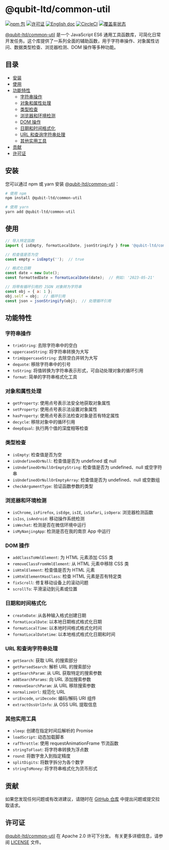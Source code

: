 # @qubit-ltd/common-util

[![npm 包](https://img.shields.io/npm/v/@qubit-ltd/common-util.svg)](https://npmjs.com/package/@qubit-ltd/common-util)
[![许可证](https://img.shields.io/badge/License-Apache-blue.svg)](https://www.apache.org/licenses/LICENSE-2.0)
[![English doc](https://img.shields.io/badge/document-English-blue.svg)](README.md)
[![CircleCI](https://dl.circleci.com/status-badge/img/gh/Haixing-Hu/js-common-util/tree/master.svg?style=shield)](https://dl.circleci.com/status-badge/redirect/gh/Haixing-Hu/js-common-util/tree/master)
[![覆盖率状态](https://coveralls.io/repos/github/Haixing-Hu/js-common-util/badge.svg?branch=master)](https://coveralls.io/github/Haixing-Hu/js-common-util?branch=master)

[@qubit-ltd/common-util] 是一个 JavaScript ES6 通用工具函数库，可简化日常开发任务。这个库提供了一系列全面的辅助函数，用于字符串操作、对象属性访问、数据类型检查、浏览器检测、DOM 操作等多种功能。

## 目录

- [安装](#安装)
- [使用](#使用)
- [功能特性](#功能特性)
  - [字符串操作](#字符串操作)
  - [对象和属性处理](#对象和属性处理)
  - [类型检查](#类型检查)
  - [浏览器和环境检测](#浏览器和环境检测)
  - [DOM 操作](#dom-操作)
  - [日期和时间格式化](#日期和时间格式化)
  - [URL 和查询字符串处理](#url-和查询字符串处理)
  - [其他实用工具](#其他实用工具)
- [贡献](#贡献)
- [许可证](#许可证)

## <span id="安装">安装</span>

您可以通过 npm 或 yarn 安装 [@qubit-ltd/common-util]：

```bash
# 使用 npm
npm install @qubit-ltd/common-util

# 使用 yarn
yarn add @qubit-ltd/common-util
```

## <span id="使用">使用</span>

```javascript
// 导入特定函数
import { isEmpty, formatLocalDate, jsonStringify } from '@qubit-ltd/common-util';

// 检查值是否为空
const empty = isEmpty('');  // true

// 格式化日期
const date = new Date();
const formattedDate = formatLocalDate(date);  // 例如: '2023-05-21'

// 将带有循环引用的 JSON 对象转为字符串
const obj = { a: 1 };
obj.self = obj;  // 循环引用
const json = jsonStringify(obj);  // 处理循环引用
```

## <span id="功能特性">功能特性</span>

### <span id="字符串操作">字符串操作</span>

- `trimString`: 去除字符串中的空白
- `uppercaseString`: 将字符串转换为大写
- `trimUppercaseString`: 去除空白并转为大写
- `dequote`: 移除字符串中的引号
- `toString`: 将值转换为字符串表示形式，可自动处理对象的循环引用
- `format`: 简单的字符串格式化工具

### <span id="对象和属性处理">对象和属性处理</span>

- `getProperty`: 使用点号表示法安全地获取对象属性
- `setProperty`: 使用点号表示法设置对象属性
- `hasProperty`: 使用点号表示法检查对象是否有特定属性
- `decycle`: 移除对象中的循环引用
- `deepEqual`: 执行两个值的深度相等检查

### <span id="类型检查">类型检查</span>

- `isEmpty`: 检查值是否为空
- `isUndefinedOrNull`: 检查值是否为 undefined 或 null
- `isUndefinedOrNullOrEmptyString`: 检查值是否为 undefined、null 或空字符串
- `isUndefinedOrNullOrEmptyArray`: 检查值是否为 undefined、null 或空数组
- `checkArgumentType`: 验证函数参数的类型

### <span id="浏览器和环境检测">浏览器和环境检测</span>

- `isChrome`, `isFirefox`, `isEdge`, `isIE`, `isSafari`, `isOpera`: 浏览器检测函数
- `isIos`, `isAndroid`: 移动操作系统检测
- `isWechat`: 检测是否在微信环境中运行
- `isMyNanjingApp`: 检测是否在我的南京 App 中运行

### <span id="dom-操作">DOM 操作</span>

- `addClassToHmlElement`: 为 HTML 元素添加 CSS 类
- `removeClassFromHmlElement`: 从 HTML 元素中移除 CSS 类
- `isHtmlElement`: 检查值是否为 HTML 元素
- `isHtmlElementHasClass`: 检查 HTML 元素是否有特定类
- `fixScroll`: 修复移动设备上的滚动问题
- `scrollTo`: 平滑滚动到元素或位置

### <span id="日期和时间格式化">日期和时间格式化</span>

- `createDate`: 从各种输入格式创建日期
- `formatLocalDate`: 以本地日期格式格式化日期
- `formatLocalTime`: 以本地时间格式格式化时间
- `formatLocalDatetime`: 以本地格式格式化日期和时间

### <span id="url-和查询字符串处理">URL 和查询字符串处理</span>

- `getSearch`: 获取 URL 的搜索部分
- `getParsedSearch`: 解析 URL 的搜索部分
- `getSearchParam`: 从 URL 获取特定的搜索参数
- `addSearchParams`: 向 URL 添加搜索参数
- `removeSearchParam`: 从 URL 移除搜索参数
- `normalizeUrl`: 规范化 URL
- `uriEncode`, `uriDecode`: 编码/解码 URI 组件
- `extractOssUrlInfo`: 从 OSS URL 提取信息

### <span id="其他实用工具">其他实用工具</span>

- `sleep`: 创建在指定时间后解析的 Promise
- `loadScript`: 动态加载脚本
- `rafThrottle`: 使用 requestAnimationFrame 节流函数
- `stringToFloat`: 将字符串转换为浮点数
- `round`: 将数字舍入到指定精度
- `splitDigits`: 将数字拆分为各个数字
- `stringToMoney`: 将字符串格式化为货币形式

## <span id="贡献">贡献</span>

如果您发现任何问题或有改进建议，请随时在 [GitHub 仓库] 中提出问题或提交拉取请求。

## <span id="许可证">许可证</span>

[@qubit-ltd/common-util] 在 Apache 2.0 许可下分发。
有关更多详细信息，请参阅 [LICENSE](LICENSE) 文件。

[@qubit-ltd/common-util]: https://npmjs.com/package/@qubit-ltd/common-util
[GitHub 仓库]: https://github.com/Haixing-Hu/js-common-util 
